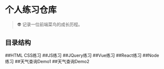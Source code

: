 # 个人练习仓库
> 👽 记录一位前端菜鸟的成长历程。

## 目录结构


##HTML CSS练习 
##JS练习 
##JQuery练习 
##Vue练习 
##React练习 
##Node练习 
##天气查询Demo1 
##天气查询Demo2 
